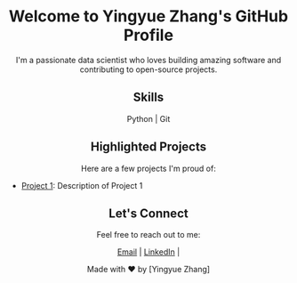 <!-- Header Section -->
<h1 align="center">Welcome to Yingyue Zhang's GitHub Profile</h1>

<!-- Description Section -->
<p align="center">I'm a passionate data scientist who loves building amazing software and contributing to open-source projects.</p>

<!-- Skills Section -->
<h2 align="center">Skills</h2>
<p align="center"> Python | Git</p>

<!-- Projects Section -->
<h2 align="center">Highlighted Projects</h2>
<p align="center">Here are a few projects I'm proud of:</p>
<ul>
  <li><a href="https://github.com/pinkplant/finalCaptstone.git">Project 1</a>: Description of Project 1</li>
</ul>

<!-- Contact Section -->
<h2 align="center">Let's Connect</h2>
<p align="center">Feel free to reach out to me:</p>
<p align="center">
  <a href="mailto:ivy4611@icloud.com">Email</a> |
  <a href="https://www.linkedin.com/in/ivy-zhang-010500241/">LinkedIn</a> |
</p>

<!-- Footer Section -->
<p align="center">Made with ❤️ by [Yingyue Zhang]</p>